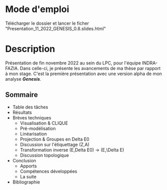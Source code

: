 
# Mode d'emploi

Télécharger le dossier et lancer le ficher "Presentation_11_2022_GENESIS_0.8.slides.html"

# Description

Présentation de fin novembre 2022 au sein du LPC, pour l'équipe INDRA-FAZIA. Dans celle-ci, je présente les avancements de ma thèse par rapport à mon stage. C'est la première présentation avec une version alpha de mon analyse ___Genesis___.

## Sommaire

* Table des tâches
* Résultats
* Brèves techniques
    * Visualisation & CLIQUE   
    * Pré-modélisation
    * Linéarisation
    * Projection & Groupes en Delta E0
    * Discussion sur l'étiquettage (Z,A)
    * Transformation inverse (E,Delta E0) → (E,\Delta E)
    * Discussion topologique
* Conclusion       
    * Apports     
    * Compétences développées     
    * La suite
* Bibliographie
